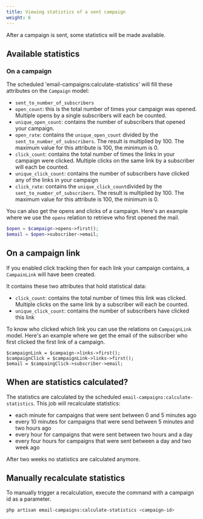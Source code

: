 ```yaml
---
title: Viewing statistics of a sent campaign
weight: 6
---
```


After a campaign is sent, some statistics will be made available.

## Available statistics 
 
### On a campaign
 
The scheduled 'email-campaigns:calculate-statistics' will fill these attributes on the `Campaign` model:

- `sent_to_number_of_subscribers`
- `open_count`: this is the total number of times your campaign was opened. Multiple opens by a single subscribers will each be counted.
- `unique_open_count`: contains the number of subscribers that opened your campaign.
- `open_rate`: contains the `unique_open_count` divided by the `sent_to_number_of_subscribers`. The result is multiplied by 100. The maximum value for this attribute is 100, the minimum is 0.
- `click_count`: contains the total number of times the links in your campaign were clicked. Multiple clicks on the same link by a subscriber will each be counted.
- `unique_click_count`: contains the number of subscribers have clicked any of the links in your campaign
- `click_rate`: contains the `unique_click_count`divided by the `sent_to_number_of_subscribers`. The result is multiplied by 100. The maximum value for this attribute is 100, the minimum is 0.

You can also get the opens and clicks of a campaign. Here's an example where we use the `opens` relation to retrieve who first opened the mail.

```php
$open = $campaign->opens->first();
$email = $open->subscriber->email;
```

## On a campaign link

If you enabled click tracking then for each link your campaign contains, a `CampainLink` will have been created. 

It contains these two attributes that hold statistical data:

- `click_count`: contains the total number of times this link was clicked. Multiple clicks on the same link by a subscriber will each be counted.
- `unique_click_count`: contains the number of subscribers have clicked this link

To know who clicked which link you can use the relations on `CampaignLink` model. Here's an example where we get the email of the subscriber who first clicked the first link of a campaign.

```
$campaignLink = $campaign->links->first();
$campaignClick = $campaignLink->links->first();
$email = $campaingClick->subscriber->email;
```

## When are statistics calculated?

The statistics are calculated by the scheduled `email-campaigns:calculate-statistics`. This job will recalculate statistics:
- each minute for campaigns that were sent between 0 and 5 minutes ago
- every 10 minutes for campaigns that were send between 5 minutes and two hours ago
- every hour for campaigns that were sent between two hours and a day
- every four hours for campaigns that were sent between a day and two week ago

After two weeks no statistics are calculated anymore. 

## Manually recalculate statistics

To manually trigger a recalculation, execute the command with a campaign id as a parameter.

```bash
php artisan email-campaigns:calculate-statistics <campaign-id>
```

